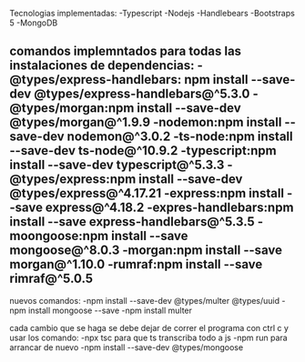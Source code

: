 Tecnologias implementadas:
-Typescript
-Nodejs
-Handlebears
-Bootstraps 5
-MongoDB

comandos implemntados para todas las instalaciones de dependencias:
-@types/express-handlebars: npm install --save-dev @types/express-handlebars@^5.3.0
-@types/morgan:npm install --save-dev @types/morgan@^1.9.9
-nodemon:npm install --save-dev nodemon@^3.0.2
-ts-node:npm install --save-dev ts-node@^10.9.2
-typescript:npm install --save-dev typescript@^5.3.3
-@types/express:npm install --save-dev @types/express@^4.17.21
-express:npm install --save express@^4.18.2
-expres-handlebars:npm install --save express-handlebars@^5.3.5
-moongoose:npm install --save mongoose@^8.0.3
-morgan:npm install --save morgan@^1.10.0
-rumraf:npm install --save rimraf@^5.0.5
-------------------------------------------------------------------------------------
nuevos comandos:
-npm install --save-dev @types/multer @types/uuid
-npm install mongoose --save
-npm install multer

cada cambio que se haga se debe dejar de correr el programa con ctrl c y usar los comando:
-npx tsc para que ts transcriba todo a js
-npm run para arrancar de nuevo
-npm install --save-dev @types/mongoose
 
 
